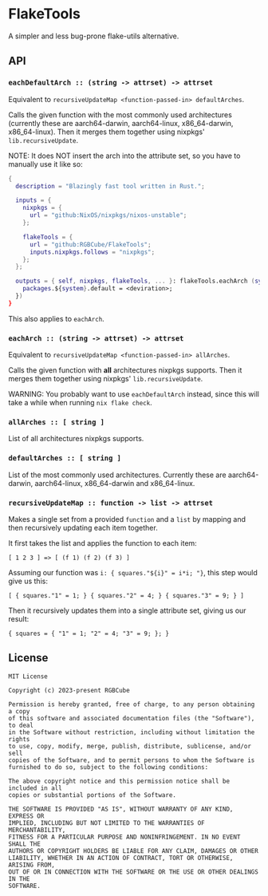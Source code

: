 # FlakeTools

A simpler and less bug-prone flake-utils alternative.

## API

### `eachDefaultArch :: (string -> attrset) -> attrset`

Equivalent to `recursiveUpdateMap <function-passed-in> defaultArches`.

Calls the given function with the most commonly used architectures
(currently these are aarch64-darwin, aarch64-linux, x86_64-darwin, x86_64-linux).
Then it merges them together using nixpkgs' `lib.recursiveUpdate`.

NOTE: It does NOT insert the arch into the attribute set, so you have to manually use it like so:

```nix
{
  description = "Blazingly fast tool written in Rust.";

  inputs = {
    nixpkgs = {
      url = "github:NixOS/nixpkgs/nixos-unstable";
    };

    flakeTools = {
      url = "github:RGBCube/FlakeTools";
      inputs.nixpkgs.follows = "nixpkgs";
    };
  };

  outputs = { self, nixpkgs, flakeTools, ... }: flakeTools.eachArch (system: {
    packages.${system}.default = <deviration>;
  })
}
```

This also applies to `eachArch`.

### `eachArch :: (string -> attrset) -> attrset`

Equivalent to `recursiveUpdateMap <function-passed-in> allArches`.

Calls the given function with **all** architectures nixpkgs supports.
Then it merges them together using nixpkgs' `lib.recursiveUpdate`.

WARNING: You probably want to use `eachDefaultArch` instead,
since this will take a while when running `nix flake check`.

### `allArches :: [ string ]`

List of all architectures nixpkgs supports.

### `defaultArches :: [ string ]`

List of the most commonly used architectures.
Currently these are aarch64-darwin, aarch64-linux, x86_64-darwin and x86_64-linux.

### `recursiveUpdateMap :: function -> list -> attrset`

Makes a single set from a provided `function` and a `list`
by mapping and then recursively updating each item together.

It first takes the list and applies the function to each item:

`[ 1 2 3 ] => [ (f 1) (f 2) (f 3) ]`

Assuming our function was `i: { squares."${i}" = i*i; "}`, this step would give us this:

`[ { squares."1" = 1; } { squares."2" = 4; } { squares."3" = 9; } ]`

Then it recursively updates them into a single attribute set, giving us our result:

`{ squares = { "1" = 1; "2" = 4; "3" = 9; }; }`

## License

```
MIT License

Copyright (c) 2023-present RGBCube

Permission is hereby granted, free of charge, to any person obtaining a copy
of this software and associated documentation files (the "Software"), to deal
in the Software without restriction, including without limitation the rights
to use, copy, modify, merge, publish, distribute, sublicense, and/or sell
copies of the Software, and to permit persons to whom the Software is
furnished to do so, subject to the following conditions:

The above copyright notice and this permission notice shall be included in all
copies or substantial portions of the Software.

THE SOFTWARE IS PROVIDED "AS IS", WITHOUT WARRANTY OF ANY KIND, EXPRESS OR
IMPLIED, INCLUDING BUT NOT LIMITED TO THE WARRANTIES OF MERCHANTABILITY,
FITNESS FOR A PARTICULAR PURPOSE AND NONINFRINGEMENT. IN NO EVENT SHALL THE
AUTHORS OR COPYRIGHT HOLDERS BE LIABLE FOR ANY CLAIM, DAMAGES OR OTHER
LIABILITY, WHETHER IN AN ACTION OF CONTRACT, TORT OR OTHERWISE, ARISING FROM,
OUT OF OR IN CONNECTION WITH THE SOFTWARE OR THE USE OR OTHER DEALINGS IN THE
SOFTWARE.
```
